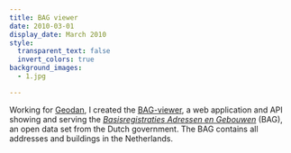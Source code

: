 ```yaml
---
title: BAG viewer
date: 2010-03-01
display_date: March 2010
style:
  transparent_text: false
  invert_colors: true
background_images:
  - 1.jpg

---
```


<section>
  <span>
    Working for <a href='http://www.geodan.nl/'>Geodan<a/>, I created the <a href='http://bagviewer.geodan.nl/'>BAG-viewer</a>, a web application and API showing and serving the <a href='http://www.kadaster.nl/bag'><i>Basisregistraties Adressen en Gebouwen</i></a> (BAG), an open data set from the Dutch government. The BAG contains all addresses and buildings in the Netherlands.
  </span>
</section>
